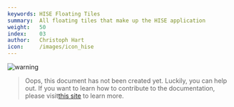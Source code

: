 ```yaml
---
keywords: HISE Floating Tiles
summary:  All floating tiles that make up the HISE application
weight:   50
index:    03
author:   Christoph Hart
icon:     /images/icon_hise
---
```


![warning](/images/icon_warning:64px)  
> Oops, this document has not been created yet. Luckily, you can help out. If you want to learn how to contribute to the documentation, please visit[this site](/glossary/contributing) to learn more.  

